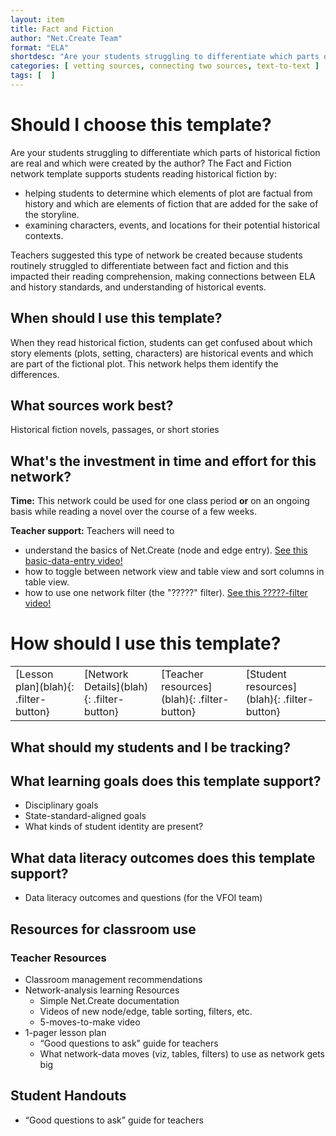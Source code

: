 ```yaml
---
layout: item
title: Fact and Fiction
author: "Net.Create Team"
format: "ELA"
shortdesc: "Are your students struggling to differentiate which parts of historical fiction are real and which were created by the author?"
categories: [ vetting sources, connecting two sources, text-to-text ]
tags: [  ]
---
```


# Should I choose this template?

Are your students struggling to differentiate which parts of historical fiction are real and which were created by the author? The Fact and Fiction network template supports students reading historical fiction by: 
- helping students to determine which elements of plot are factual from history and which are elements of fiction that are added for the sake of the storyline. 
- examining characters, events, and locations for their potential historical contexts.

Teachers suggested this type of network be created because students routinely struggled to differentiate between fact and fiction and this impacted their reading comprehension, making connections between ELA and history standards, and understanding of historical events. 

## When should I use this template?

When they read historical fiction, students can get confused about which story elements (plots, setting, characters) are historical events and which are part of the fictional plot. This network helps them identify the differences.

## What sources work best?

Historical fiction novels, passages, or short stories

## What's the investment in time and effort for this network?

**Time:** This network could be used for one class period **or** on an ongoing basis while reading a novel over the course of a few weeks.

**Teacher support:** Teachers will need to
- understand the basics of Net.Create (node and edge entry). [See this basic-data-entry video!](https://netcreate.org)
- how to toggle between network view and table view and sort columns in table view.
- how to use one network filter (the "?????" filter). [See this ?????-filter video!](https://netcreate.org)


# How should I use this template?

<table>
<tr>
<td markdown=1>[Lesson plan](blah){: .filter-button}
</td>
<td markdown=1>[Network Details](blah){: .filter-button}
</td>
<td markdown=1>[Teacher resources](blah){: .filter-button}
</td>
<td markdown=1>[Student resources](blah){: .filter-button}
</td>
</tr>
</table>

## What should my students and I be tracking?

## What learning goals does this template support?

- Disciplinary goals
- State-standard-aligned goals
- What kinds of student identity are present?

## What data literacy outcomes does this template support?

- Data literacy outcomes and questions (for the VFOI team)

## Resources for classroom use

### Teacher Resources

- Classroom management recommendations
- Network-analysis learning Resources
	- Simple Net.Create documentation
	- Videos of new node/edge, table sorting, filters, etc.
	- 5-moves-to-make video
- 1-pager lesson plan
	- “Good questions to ask” guide for teachers
	- What network-data moves (viz, tables, filters) to use as network gets big

## Student Handouts

- “Good questions to ask” guide for teachers
